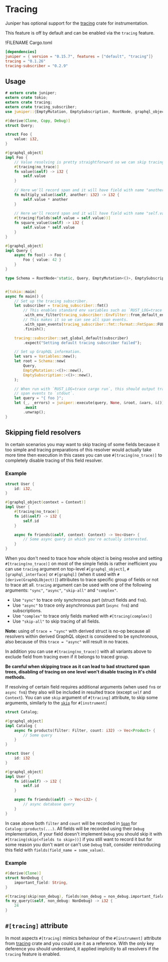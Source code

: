 # Tracing

Juniper has optional support for the [tracing] crate for instrumentation.

This feature is off by default and can be enabled via the `tracing` feature.

!FILENAME Cargo.toml

```toml
[dependencies]
juniper = { version = "0.15.7", features = ["default", "tracing"]}
tracing = "0.1.26"
tracing-subscriber = "0.2.9"
```

## Usage

```rust
# extern crate juniper;
extern crate tokio;
extern crate tracing;
extern crate tracing_subscriber;
use juniper::{EmptyMutation, EmptySubscription, RootNode, graphql_object, Variables};

#[derive(Clone, Copy, Debug)]
struct Query;

struct Foo {
    value: i32,
}

#[graphql_object]
impl Foo {
    // Value resolving is pretty straightforward so we can skip tracing.
    #[tracing(no_trace)]
    fn value(&self) -> i32 {
        self.value
    }
    
    // Here we'll record span and it will have field with name "another" and value we passed.
    fn multiply_value(&self, another: i32) -> i32 {
        self.value * another
    }
    
    // Here we'll record span and it will have field with name "self.value"
    #[tracing(fields(self.value = self.value))]
    fn square_value(&self) -> i32 {
        self.value * self.value
    }
}

#[graphql_object]
impl Query {
    async fn foo() -> Foo {
        Foo { value: 42 }
    }
}

type Schema = RootNode<'static, Query, EmptyMutation<()>, EmptySubscription<()>>;


#[tokio::main]
async fn main() {
    // Set up the tracing subscriber.
    let subscriber = tracing_subscriber::fmt()
        // This enables standard env variables such as `RUST_LOG=trace`.
        .with_env_filter(tracing_subscriber::EnvFilter::from_default_env())
        // This makes it so we can see all span events.
        .with_span_events(tracing_subscriber::fmt::format::FmtSpan::FULL)
        .finish();

    tracing::subscriber::set_global_default(subscriber)
        .expect("Setting default tracing subscriber failed");

    // Set up GraphQL information.
    let vars = Variables::new();
    let root = Schema::new(
        Query,
        EmptyMutation::<()>::new(),
        EmptySubscription::<()>::new(),
    );

    // When run with `RUST_LOG=trace cargo run`, this should output traces /
    // span events to `stdout`.
    let query = "{ foo }";
    let (_, _errors) = juniper::execute(query, None, &root, &vars, &())
        .await
        .unwrap();
}
```

## Skipping field resolvers

In certain scenarios you may want to skip tracing of some fields because it
too simple and tracing preparations of this resolver would actually take more
time then execution in this cases you can use `#[tracing(no_trace)]` to completely
disable tracing of this field resolver.

### Example

```rust
struct User {
    id: i32,
}

#[graphql_object(context = Context)]
impl User {
    #[tracing(no_trace)]
    fn id(&self) -> i32 {
        self.id
    }

    async fn friends(&self, context: Context) -> Vec<User> {
        // Some async query in which you're actually interested.
    }
}
```

When you don't need to trace how whole object is being resolve and setting
`#[tracing(no_trace)]` on most of the simple fields is rather inefficient you can
use `tracing` argument on top-level `#[graphql_object]`, `#[graphql_interface]`
or `#[graphql]` (when it used with `#[derive(GraphQLObject)]`) attributes to trace
specific group of fields or not to trace att all. `tracing` argument can be used
with one of the following arguments: `"sync"`, `"async"`, `"skip-all"` and `"complex"`.
 - Use `"sync"` to trace only synchronous part (struct fields and `fn`s).
 - Use `"async"` to trace only asynchronous part (`async fn`s) and
subscriptions.
 - Use `"complex"` to trace only fields marked with `#[tracing(complex)]`
 - Use `"skip-all"` to skip tracing of all fields.

**Note:** using of `trace = "sync"` with derived struct is no-op because all
resolvers within derived GraphQL object is considered to be synchronous, also
because of this `trace = "async"` will result in no traces.

In addition you can use `#[tracing(no_trace)]` with all variants above to
exclude field from tracing even if it belongs to traced group.

**Be careful when skipping trace as it can lead to bad structured span trees,
disabling of tracing on one level won't disable tracing in it's child methods.**

If resolving of certain field requires additional arguments (when used `fn`s or
`async fn`s) they also will be included in resulted trace (except `self` and
`Context`). You can use `skip` argument of `#[tracing]` attribute, to skip some
arguments, similarly to the [`skip`] for `#[instrument]`

```rust
struct Catalog;

#[graphql_object]
impl Catalog {
    async fn products(filter: Filter, count: i32) -> Vec<Product> {
        // Some query
    }
}

struct User {
    id: i32
}

#[graphql_object]
impl User {
    fn id(&self) -> i32 {
        self.id
    }

    async fn friends(&self) -> Vec<i32> {
        // async database query 
    }
}
```

In case above both `filter` and `count` will be recorded in [`Span`] for
`Catalog::products(...)`. All fields will be recorded using their `Debug`
implementation, if your field doesn't implement `Debug` you should skip it
with `#[tracing(skip(<fields to skip>))]` if you still want to record it but
for some reason you don't want or can't use `Debug` trait, consider reintroducing
this field with `fields(field_name = some_value)`.


### Example
```rust
#[derive(Clone)]
struct NonDebug {
    important_field: String,
}

#[tracing(skip(non_debug), fields(non_debug = non_debug.important_field))]
fn my_query(&self, non_debug: NonDebug) -> i32 {
    24
}
```

## `#[tracing]` attribute

In most aspects `#[tracing]` mimics behaviour of the `#[instrument]` attribute
from [tracing] crate and you could use it as a reference. With the only key
deference you should understand, it applied implicitly to all resolvers if the
`tracing` feature is enabled.

[tracing]: https://crates.io/crates/tracing
[`skip`]: https://docs.rs/tracing/0.1.26/tracing/attr.instrument.html#skipping-fields
[`Span`]: https://docs.rs/tracing/0.1.26/tracing/struct.Span.html
